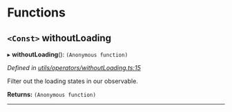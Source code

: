 

# Functions

<a id="withoutloading"></a>

## `<Const>` withoutLoading

▸ **withoutLoading**(): `(Anonymous function)`

*Defined in [utils/operators/withoutLoading.ts:15](https://github.com/paritytech/js-libs/blob/5475020/packages/light.js/src/utils/operators/withoutLoading.ts#L15)*

Filter out the loading states in our observable.

**Returns:** `(Anonymous function)`

___

